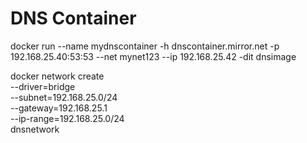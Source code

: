 # DNS Container

docker run --name mydnscontainer -h dnscontainer.mirror.net -p 192.168.25.40:53:53 --net mynet123 --ip 192.168.25.42 -dit dnsimage


docker network create \
  --driver=bridge \
  --subnet=192.168.25.0/24 \
  --gateway=192.168.25.1 \
  --ip-range=192.168.25.0/24 \
  dnsnetwork
